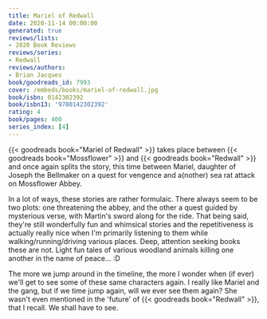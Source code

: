 ```yaml
---
title: Mariel of Redwall
date: 2020-11-14 00:00:00
generated: true
reviews/lists:
- 2020 Book Reviews
reviews/series:
- Redwall
reviews/authors:
- Brian Jacques
book/goodreads_id: 7993
cover: /embeds/books/mariel-of-redwall.jpg
book/isbn: 0142302392
book/isbn13: '9780142302392'
rating: 4
book/pages: 400
series_index: [4]
---
```

{{< goodreads book="Mariel of Redwall" >}} takes place between {{< goodreads book="Mossflower" >}} and {{< goodreads book="Redwall" >}} and once again splits the story, this time between Mariel, daughter of Joseph the Bellmaker on a quest for vengence and a(nother) sea rat attack on Mossflower Abbey.  

In a lot of ways, these stories are rather formulaic. There always seem to be two plots: one threatening the abbey, and the other a quest guided by mysterious verse, with Martin's sword along for the ride. That being said, they're still wonderfully fun and whimsical stories and the repetitiveness is actually really nice when I'm primarily listening to them while walking/running/driving various places. Deep, attention seeking books these are not. Light fun tales of various woodland animals killing one another in the name of peace... :D  

<!--more-->

The more we jump around in the timeline, the more I wonder when (if ever) we'll get to see some of these same characters again. I really like Mariel and the gang, but if we time jump again, will we ever see them again? She wasn't even mentioned in the 'future' of {{< goodreads book="Redwall" >}}, that I recall. We shall have to see.
